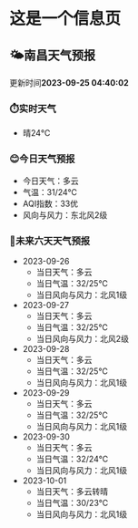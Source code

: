 # 这是一个信息页 
## 🌤️**南昌**天气预报
更新时间**2023-09-25 04:40:02**
### ⏱️实时天气
- 晴24℃
### 😊今日天气预报
- 今日天气：多云
- 气温：31/24℃
- AQI指数：33优
- 风向与风力：东北风2级
### 🤩未来六天天气预报
- 2023-09-26
  - 当日天气：多云
  - 当日气温：32/25℃
  - 当日风向与风力：北风1级
- 2023-09-27
  - 当日天气：多云
  - 当日气温：32/25℃
  - 当日风向与风力：北风2级
- 2023-09-28
  - 当日天气：多云
  - 当日气温：32/25℃
  - 当日风向与风力：北风1级
- 2023-09-29
  - 当日天气：多云
  - 当日气温：32/25℃
  - 当日风向与风力：北风1级
- 2023-09-30
  - 当日天气：多云
  - 当日气温：32/24℃
  - 当日风向与风力：北风1级
- 2023-10-01
  - 当日天气：多云转晴
  - 当日气温：30/23℃
  - 当日风向与风力：北风1级

